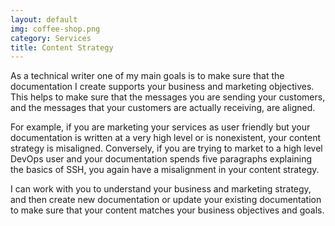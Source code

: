 ```yaml
---
layout: default
img: coffee-shop.png
category: Services
title: Content Strategy
---
```


As a technical writer one of my main goals is to make sure that the documentation I create supports your business and marketing objectives. This helps to make sure that the messages you are sending your customers, and the messages that your customers are actually receiving, are aligned.   

For example, if you are marketing your services as user friendly but your documentation is written at a very high level or is nonexistent, your content strategy is misaligned. Conversely, if you are trying to market to a high level DevOps user and your documentation spends five paragraphs explaining the basics of SSH, you again have a misalignment in your content strategy.   

I can work with you to understand your business and marketing strategy, and then create new documentation or update your existing documentation to make sure that your content matches your business objectives and goals. 
